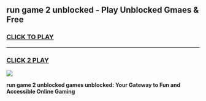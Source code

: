 
## run game 2 unblocked - Play Unblocked Gmaes & Free
<h3>
<a href="https://premium.freeplayer.one?title=run_game_2_unblocked&ref=19F">CLICK TO PLAY</a></h3>
<hr>

<h3>
<a href="https://premium.freeplayer.one?title=run_game_2_unblocked&ref=19F">CLICK 2 PLAY</a>
  
</h3>

<a href="https://premium.freeplayer.one?title=run_game_2_unblocked&ref=19F/"><img src="https://clearcache.store/games.png"></a>


**run game 2 unblocked games unblocked: Your Gateway to Fun and Accessible Online Gaming**
